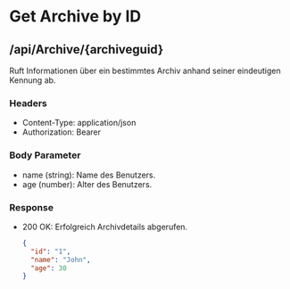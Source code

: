 # Get Archive by ID

## /api/Archive/{archiveguid}

Ruft Informationen über ein bestimmtes Archiv anhand seiner eindeutigen Kennung ab.

### Headers

* Content-Type: application/json
* Authorization: Bearer

### Body Parameter

* name (string): Name des Benutzers.
* age (number): Alter des Benutzers.

### Response

*   200 OK: Erfolgreich Archivdetails abgerufen.

    ```json
    {
      "id": "1",
      "name": "John",
      "age": 30
    }
    ```

